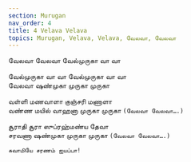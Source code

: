 ```yaml
---
section: Murugan
nav_order: 4
title: 4 Velava Velava
topics: Murugan, Velava, Velava, வேலவா, வேலவா
---
```


வேலவா வேலவா வேல்முருகா வா வா

வேல்முருகா வா வா வேல்முருகா வா வா\
வேலவா ஷண்முகா முருகா முருகா

வள்ளி மணவாளா குஞ்சரி மணாளா\
வண்ண மயில் வாஹனா முருகா முருகா   `(வேலவா வேலவா….)`

சூராதி சூரா ஸுப்ரஹ்மண்ய தேவா\
சரவணா ஷண்முகா முருகா முருகா  `(வேலவா வேலவா….)`

`சுவாமியே சரணம் ஐயப்பா!`

